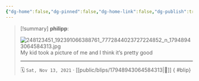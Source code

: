 ```yaml
---
{"dg-home":false,"dg-pinned":false,"dg-home-link":false,"dg-publish":true,"type":"blip","disabled rules":["yaml-title","yaml-title-alias","file-name-heading"],"title":"philipp on instagram @ 2021-11-13","created-date":"2021-11-13T08:28:00","updated-date":"2025-05-02T17:43:08","dg-path":"blips/17948943064584313.md","permalink":"/blips/17948943064584313/","dgPassFrontmatter":true}
---
```


> [!summary] **philipp**:
>
> ![248123451_192391066388761_7772844023727224852_n_17948943064584313.jpg](/img/user/attachments/248123451_192391066388761_7772844023727224852_n_17948943064584313.jpg)
> My kid took a picture of me and I think it’s pretty good
> - - -
>
> 🗓️ `Sat, Nov 13, 2021` · [[public/blips/17948943064584313\|🔗]]
{ #blip}

